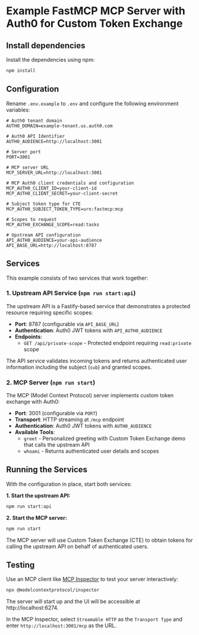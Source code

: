 # Example FastMCP MCP Server with Auth0 for Custom Token Exchange

## Install dependencies

Install the dependencies using npm:

```bash
npm install
```

## Configuration

Rename `.env.example` to `.env` and configure the following environment variables:

```
# Auth0 tenant domain
AUTH0_DOMAIN=example-tenant.us.auth0.com

# Auth0 API Identifier
AUTH0_AUDIENCE=http://localhost:3001

# Server port
PORT=3001

# MCP server URL
MCP_SERVER_URL=http://localhost:3001

# MCP Auth0 client credentials and configuration
MCP_AUTH0_CLIENT_ID=your-client-id
MCP_AUTH0_CLIENT_SECRET=your-client-secret

# Subject token type for CTE
MCP_AUTH0_SUBJECT_TOKEN_TYPE=urn:fastmcp:mcp

# Scopes to request
MCP_AUTH0_EXCHANGE_SCOPE=read:tasks

# Upstream API configuration
API_AUTH0_AUDIENCE=your-api-audience
API_BASE_URL=http://localhost:8787
```

## Services

This example consists of two services that work together:

### 1. Upstream API Service (`npm run start:api`)

The upstream API is a Fastify-based service that demonstrates a protected resource requiring specific scopes:

- **Port**: 8787 (configurable via `API_BASE_URL`)
- **Authentication**: Auth0 JWT tokens with `API_AUTH0_AUDIENCE`
- **Endpoints**:
  - `GET /api/private-scope` - Protected endpoint requiring `read:private` scope

The API service validates incoming tokens and returns authenticated user information including the subject (`sub`) and granted scopes.

### 2. MCP Server (`npm run start`)

The MCP (Model Context Protocol) server implements custom token exchange with Auth0:

- **Port**: 3001 (configurable via `PORT`)
- **Transport**: HTTP streaming at `/mcp` endpoint
- **Authentication**: Auth0 JWT tokens with `AUTH0_AUDIENCE`
- **Available Tools**:
  - `greet` - Personalized greeting with Custom Token Exchange demo that calls the upstream API
  - `whoami` - Returns authenticated user details and scopes

## Running the Services

With the configuration in place, start both services:

**1. Start the upstream API:**
```bash
npm run start:api
```

**2. Start the MCP server:**
```bash
npm run start
```

The MCP server will use Custom Token Exchange (CTE) to obtain tokens for calling the upstream API on behalf of authenticated users.

## Testing

Use an MCP client like [MCP Inspector](https://github.com/modelcontextprotocol/inspector) to test your server interactively:

```bash
npx @modelcontextprotocol/inspector
```

The server will start up and the UI will be accessible at http://localhost:6274.

In the MCP Inspector, select `Streamable HTTP` as the `Transport Type` and enter `http://localhost:3001/mcp` as the URL.
